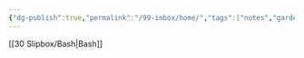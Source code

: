```yaml
---
{"dg-publish":true,"permalink":"/99-inbox/home/","tags":["notes","gardenEntry","gardenEntry","gardenEntry","gardenEntry","gardenEntry","gardenEntry"]}
---
```



[[30 Slipbox/Bash\|Bash]]
